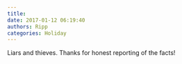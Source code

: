 ```yaml
---
title: 
date: 2017-01-12 06:19:40
authors: Ripp
categories: Holiday
---
```


 Liars and thieves. Thanks for honest reporting of the facts!